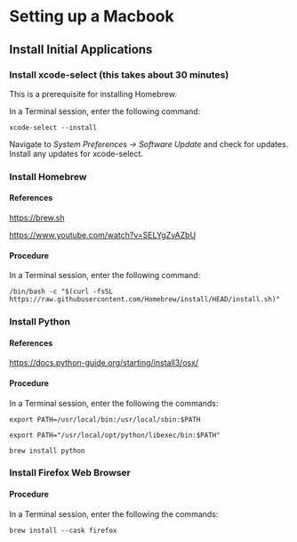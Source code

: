 # Setting up a Macbook

## Install Initial Applications

### Install xcode-select (this takes about 30 minutes)
This is a prerequisite for installing Homebrew.

In a Terminal session, enter the following command:
```
xcode-select --install
```

Navigate to *System Preferences -> Software Update* and check for updates. Install any updates for xcode-select.

### Install Homebrew
#### References
https://brew.sh

https://www.youtube.com/watch?v=SELYgZvAZbU

#### Procedure
In a Terminal session, enter the following command:
```
/bin/bash -c "$(curl -fsSL https://raw.githubusercontent.com/Homebrew/install/HEAD/install.sh)"
```

### Install Python
#### References
https://docs.python-guide.org/starting/install3/osx/

#### Procedure
In a Terminal session, enter the following the commands:
```
export PATH=/usr/local/bin:/usr/local/sbin:$PATH
```
```
export PATH="/usr/local/opt/python/libexec/bin:$PATH"
```
```
brew install python
```

### Install Firefox Web Browser
#### Procedure
In a Terminal session, enter the following the commands:
```
brew install --cask firefox
```
